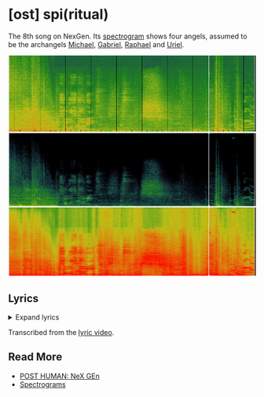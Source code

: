 # [ost] spi(ritual)

The 8th song on NexGen. Its [spectrogram](spectrograms) shows four angels, assumed to be 
the archangels [Michael](../characters/michael), [Gabriel](../characters/gabriel), 
[Raphael](../characters/raphael) and [Uriel](../characters/uriel).

![img.png](../../Resources/songs/spiritual-spectogram-archangels.png)

## Lyrics

<details class="lyrics">
<summary>Expand lyrics</summary>

```
before me, raphael
behind me, gabriel
to my right hand, michael
to my left hand, uriel
for about me flames the pentagram
and within me shines the six rayed star
before me, raphael
behind me, gabriel
to my right hand, michael
```
</details>

Transcribed from the [lyric video](https://www.youtube.com/watch?v=VlZ79Cx1s7g).

## Read More

- [POST HUMAN: NeX GEn](ph-nex-gen)
- [Spectrograms](spectrograms)